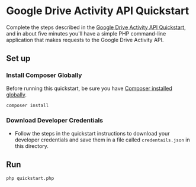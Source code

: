 # Google Drive Activity API Quickstart

Complete the steps described in the [Google Drive Activity API Quickstart](https://developers.google.com/drive/activity/v1/quickstart/php), and in about five minutes you'll have a simple PHP command-line application that makes requests to the Google Drive Activity API.

## Set up

### Install Composer Globally

Before running this quickstart, be sure you have [Composer installed globally](https://getcomposer.org/doc/00-intro.md#globally).

```sh
composer install
```

### Download Developer Credentials

- Follow the steps in the quickstart instructions to download your developer
  credentials and save them in a file called `credentails.json` in this
  directory.

## Run

```sh
php quickstart.php
```
